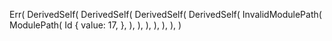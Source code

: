 Err(
    DerivedSelf(
        DerivedSelf(
            DerivedSelf(
                DerivedSelf(
                    InvalidModulePath(
                        ModulePath(
                            Id {
                                value: 17,
                            },
                        ),
                    ),
                ),
            ),
        ),
    ),
)